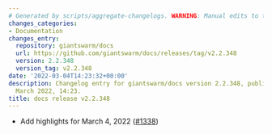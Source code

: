 ```yaml
---
# Generated by scripts/aggregate-changelogs. WARNING: Manual edits to this files will be overwritten.
changes_categories:
- Documentation
changes_entry:
  repository: giantswarm/docs
  url: https://github.com/giantswarm/docs/releases/tag/v2.2.348
  version: 2.2.348
  version_tag: v2.2.348
date: '2022-03-04T14:23:32+00:00'
description: Changelog entry for giantswarm/docs version 2.2.348, published on 04
  March 2022, 14:23.
title: docs release v2.2.348
---
```


- Add highlights for March 4, 2022 ([#1338](https://github.com/giantswarm/docs/pull/1338))
